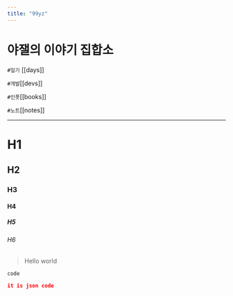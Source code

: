 ```yaml
---
title: "99yz"
---
```


# 야잴의 이야기 집합소

`#일기` [[days]]

`#개발`[[devs]]

`#인풋`[[books]]

`#노트`[[notes]]

---
# H1
## H2
### H3
#### H4
##### H5
###### H6

> Hello world

`code`

```json
it is json code
```


